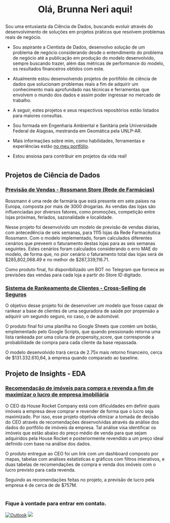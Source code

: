 # <p align="center"> Olá, Brunna Neri aqui! </p>

Sou uma entusiasta da Ciência de Dados, buscando evoluir através do desenvolvimento de soluções em projetos práticos que resolvem problemas reais de negócio.

- Sou aspirante a Cientista de Dados, desenvolvo solução de um problema de negócio considerando desde o entendimento do problema de negócio até a publicação
em produção do modelo desenvolvido, sempre buscando trazer, além das métricas de performance do modelo, os resultados financeiros obtidos com este.
- Atualmente estou desenvolvendo projetos de portifólio de ciência de dados que solucionam problemas reais a fim de adquirir um conhecimento mais aprofundado nas técnicas e ferramentas que envolvem o mundo dos dados e assim poder ingressar no mercado de trabalho.
- A seguir, estes projetos e seus respectivos repositórios estão listados para maiores consultas.
- Sou formada em Engenharia Ambiental e Sanitária pela Universidade Federal de Alagoas, mestranda em Geomática pela UNLP-AR.
- Mais informações sobre mim, como habilidades, ferramentas e experiências estão [no meu portfólio](https://brunnaneri.github.io/portfolio_projetos/ ).

- Estou ansiosa para contribuir em projetos da vida real!

#

## Projetos de Ciência de Dados

### [Previsão de Vendas - Rossmann Store (Rede de Farmácias)](https://github.com/brunnaneri/rossmann-store)
Rossmann é uma rede de farmária que está presente em sete países na Europa, composta por mais de 3000 drogarias. As vendas das lojas são influenciadas por diversos fatores, como promoções, competição entre lojas próximas, feriados, sazonalidade e localidade. 

Nesse projeto foi desenvolvido um modelo de previsão de vendas diárias, com antecedência de seis semanas, para 1115 lojas da Rede Farmacêutica Rossmann. 
Com o modelo implementado, foram calculados diferentes cenários que preveem o faturamento destas lojas para as seis semanas seguintes. Estes cenários foram calculados considerando o erro MAE do modelo, de forma que, no pior cenário o faturamento total das lojas será de $285,802,068.49 e no melhor de $287,339,116.71.

Como produto final, foi disponibilizado um BOT no Telegram que fornece as previsões das vendas para cada loja a partir do Store ID digitado.

### [Sistema de Rankeamento de Clientes - Cross-Selling de Seguros](https://github.com/brunnaneri/health_insurance_cross_sell)
O objetivo desse projeto foi de desenvolver um modelo que fosse capaz de rankear a base de clientes de uma seguradora de saúde por propensão a adquirir um segundo seguro, no caso, o de automóvel. 

O produto final foi uma planilha no Google Sheets que contém um botão, emplementado pelo Google Scripts, que quando pressionado retorna uma lista rankeada por uma coluna de propensity_score, que corresponde a probabilidade de compra para cada cliente da base repassada.

O modelo desenvolvido trará cerca de 2.75x mais retorno financeiro, cerca de $131.332.610,64, à empresa quando comparado ao baseline.

## Projeto de Insights - EDA

### [Recomendação de imóveis para compra e revenda a fim de maximizar o lucro de empresa imobiliária](https://github.com/brunnaneri/house_rocket)
O CEO da House Rocket Company está com dificuldades em definir quais imóveis a empresa deve comprar e revender de forma que o lucro seja maximizado. Por isso, esse projeto objetiva otimizar a tomada de decisão do CEO através de recomendações desenvolvidas através da análise dos dados do portfólio de imóveis da empresa. Tal análise visa identificar os imóveis que estão abaixo do preço médio de venda para que sejam adquiridos pela House Rocket e posteriormente revendido a um preço ideal definido com base na análise dos dados.

O produto entregue ao CEO foi um link com um dashboard composto por mapas, tabelas com análises estatísticas e gráficos com filtros interativos, e duas tabelas de recomendações de compra e venda dos imóveis com o lucro previsto para cada revenda.

Seguindo as recomendações feitas no projeto, a previsão de lucro pela empresa é de cerca de de $757M.


#
### Fique à vontade para entrar em contato.

[<img alt="Outlook" src="https://img.shields.io/badge/Outlook-0078D4?style=for-the-badge&logo=microsoft-outlook&logoColor=white&link=mailto:brunnaneri@hotmail.com" />](mailto:brunnaneri@hotmail.com)
[<img src="https://img.shields.io/badge/linkedin-%230077B5.svg?&style=for-the-badge&logo=linkedin&logoColor=white" />](https://www.linkedin.com/in/brunna-neri-74928516a)


<!---
brunnaneri/brunnaneri is a ✨ special ✨ repository because its `README.md` (this file) appears on your GitHub profile.
You can click the Preview link to take a look at your changes.
--->
